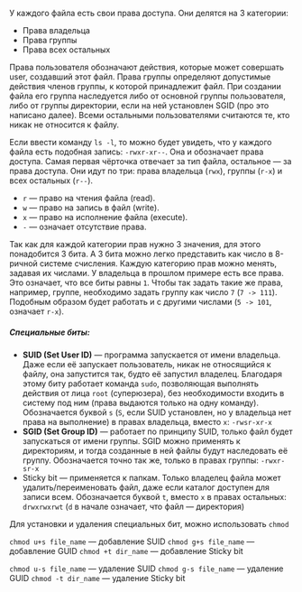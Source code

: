 У каждого файла есть свои права доступа. Они делятся на 3 категории:
- Права владельца
- Права группы
- Права всех остальных

Права пользователя обозначают действия, которые может совершать user, создавший этот файл.
Права группы определяют допустимые действия членов группы, к которой принадлежит файл. При создании файла его группа наследуется либо от основной группы пользователя, либо от группы директории, если на ней установлен SGID (про это написано далее).
Всеми остальными пользователями считаются те, кто никак не относится к файлу.


Если ввести команду `ls -l`, то можно будет увидеть, что у каждого файла есть подобная запись: `-rwxr-xr--`. Она и обозначает права доступа. Самая первая чёрточка отвечает за тип файла, остальное — за права доступа. Они идут по три: права владельца (`rwx`), группы (`r-x`) и всех остальных (`r--`).
- `r` — право на чтения файла (read).
- `w` — право на запись в файл (write).
- `x` — право на исполнение файла (execute).
- `-` — означает отсутствие права.

Так как для каждой категории прав нужно 3 значения, для этого понадобится 3 бита. А 3 бита можно легко представить как число в 8-ричной системе счисления. Каждую категорию прав можно менять, задавая их числами. У владельца в прошлом примере есть все права. Это означает, что все биты равны `1`. Чтобы так задать такие же права, например, группе, необходимо задать группу как число `7` (`7 -> 111`). Подобным образом будет работать и с другими числами (`5 -> 101`, означает `r-x`).


##### Специальные биты:

- **SUID (Set User ID)** — программа запускается от имени владельца. Даже если её запускает пользователь, никак не относящийся к файлу, она запустится так, будто её запустил владелец. Благодаря этому биту работает команда `sudo`, позволяющая выполнять действия от лица `root` (суперюзера), без необходимости входить в систему под ним (права выдаются только на одну команду). Обозначается буквой `s` (`S`, если SUID установлен, но у владельца нет права на выполнение) в правах владельца, вместо `x`:
  `-rwsr-xr-x`
- **SGID (Set Group ID)** — работает по принципу SUID, только файл будет запускаться от имени группы. SGID можно применять к директориям, и тогда созданные в ней файлы будут наследовать её группу. Обозначается точно так же, только в правах группы:
  `-rwxr-sr-x`
- Sticky bit — применяется к папкам. Только владелец файла может удалить/переименовать файл, даже если каталог доступен для записи всем. Обозначается буквой `t`, вместо `x` в правах остальных:
  `drwxrwxrwt` (`d` в начале означает, что файл — директория)

Для установки и удаления специальных бит, можно использовать `chmod`

`chmod u+s file_name` — добавление SUID
`chmod g+s file_name` — добавление GUID
`chmod +t dir_name` — добавление Sticky bit

`chmod u-s file_name` — удаление SUID
`chmod g-s file_name` — удаление GUID
`chmod -t dir_name` — удаление Sticky bit